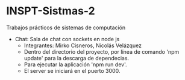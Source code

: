 # INSPT-Sistmas-2
Trabajos prácticos de sistemas de computación

- Chat: Sala de chat con sockets en node js
  - Integrantes: Mirko Cisneros, Nicolás Velázquez
  - Dentro del directorio del proyecto, por línea de comando 'npm update' para la descarga de dependecias.
  - Para ejecutar la aplicación 'npm run dev'.
  - El server se iniciará en el puerto 3000.
